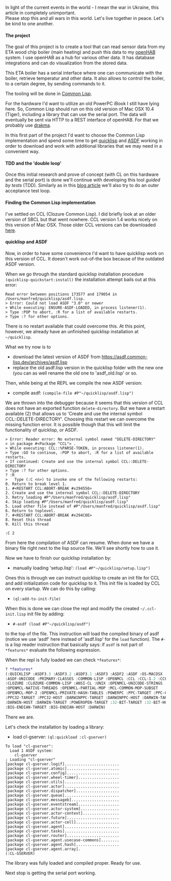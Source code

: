 In light of the current events in the world - I mean the war in Ukraine, this article in completely unimportant.  
Please stop this and all wars in this world. Let's live together in peace. Let's be kind to one another.


#### The project

The goal of this project is to create a tool that can read sensor data from my ETA wood chip boiler (main heating) and push this data to my <a href="https://www.openhab.org" class="link" target="_blank">openHAB</a> system. I use openHAB as a hub for various other data. It has database integrations and can do visualization from the stored data.

This ETA boiler has a serial interface where one can communicate with the boiler, retrieve temperatur and other data. It also allows to control the boiler, to a certain degree, by sending commands to it.

The tooling will be done in <a href="https://common-lisp.net" class="link" target="_blank">Common Lisp</a>.

For the hardware I'd want to utilize an old PowerPC iBook I still have lying here. So, Common Lisp should run on this old version of Mac OSX 10.4 (Tiger), including a library that can use the serial port. The data will eventually be sent via HTTP to a REST interface of openHAB. For that we probably use <a href="https://edicl.github.io/drakma/" class="link" target="_blank">drakma</a>.

In this first part of the project I'd want to choose the Common Lisp implementation and spend some time to get <a href="https://www.quicklisp.org/beta/" class="link" target="_blank">quicklisp</a> and <a href="https://gitlab.common-lisp.net/asdf/asdf" class="link" target="_blank">ASDF</a> working in order to download and work with additional libraries that we may need in a convenient way.

#### TDD and the 'double loop'

Once this initial research and prove of concept (with CL on this hardware and the serial port) is done we'll continue with developing this tool *guided by tests* (TDD). Similarly as in this <a href="blog/Test-driven+Web+application+development+with+Common+Lisp" class="link" target="_blank">blog article</a> we'll also try to do an outer acceptance test loop.

#### Finding the Common Lisp implementation

I've settled on CCL (Clozure Common Lisp). I did briefly look at an older version of SBCL but that went nowhere. CCL version 1.4 works nicely on this version of Mac OSX. Those older CCL versions can be downloaded <a href="https://ccl.clozure.com/ftp/pub/release/" class="link" target="_blank">here</a>.

#### quicklisp and ASDF

Now, in order to have some convenience I'd want to have quicklisp work on this version of CCL. It doesn't work out-of-the box because of the outdated ASDF version.

When we go through the standard quicklisp installation procedure `(quicklisp-quickstart:install)` the installation attempt bails out at this error:

```nohighlight
Read error between positions 173577 and 179054 in 
/Users/manfred/quicklisp/asdf.lisp.
> Error: Could not load ASDF "3.0" or newer
> While executing: ENSURE-ASDF-LOADED, in process listener(1).
> Type :POP to abort, :R for a list of available restarts.
> Type :? for other options.

```

There is no restart available that could overcome this. At this point, however, we already have an unfinished quicklisp installation at `~/quicklisp`.

What we try now is to 

- download the latest version of ASDF from <a href="https://asdf.common-lisp.dev/archives/asdf.lisp" class="link" target="_blank">https://asdf.common-lisp.dev/archives/asdf.lisp</a>
- replace the old asdf.lisp version in the quicklisp folder with the new one (you can as well rename the old one to 'asdf_old.lisp' or so. 

Then, while being at the REPL we compile the new ASDF version:

- compile asdf: `(compile-file #P"~/quicklisp/asdf.lisp")`

We are thrown into the debugger because it seems that this version of CCL does not have an exported function `delete-directory`. But we have a restart available (2) that allows us to 'Create and use the internal symbol CCL::DELETE-DIRECTORY'. Choosing this restart we can overcome the missing function error. It is possible though that this will limit the functionality of quicklisp, or ASDF.

```nohighlight
> Error: Reader error: No external symbol named "DELETE-DIRECTORY" 
> in package #<Package "CCL"> .
> While executing: CCL::%PARSE-TOKEN, in process listener(1).
> Type :GO to continue, :POP to abort, :R for a list of available restarts.
> If continued: Create and use the internal symbol CCL::DELETE-DIRECTORY
> Type :? for other options.
? :R
>   Type (:C <n>) to invoke one of the following restarts:
0. Return to break level 1.
1. #<RESTART CCL:ABORT-BREAK #x294556>
2. Create and use the internal symbol CCL::DELETE-DIRECTORY
3. Retry loading #P"/Users/manfred/quicklisp/asdf.lisp"
4. Skip loading #P"/Users/manfred/quicklisp/asdf.lisp"
5. Load other file instead of #P"/Users/manfred/quicklisp/asdf.lisp"
6. Return to toplevel.
7. #<RESTART CCL:ABORT-BREAK #x294C0E>
8. Reset this thread
9. Kill this thread

:C 2
```

From here the compilation of ASDF can resume. When done we have a binary file right next to the lisp source file. We'll see shortly how to use it.

Now we have to finish our quicklisp installation by:

- manually loading 'setup.lisp': `(load #P"~/quicklisp/setup.lisp")`

Ones this is through we can instruct quicklisp to create an init file for CCL and add initialization code for quicklisp to it. This init file is loaded by CCL on every startup. We can do this by calling:

- `(ql:add-to-init-file)`

When this is done we can close the repl and modify the created `~/.ccl-init.lisp` init file by adding:

- `#-asdf (load #P"~/quicklisp/asdf")`

to the top of the file. This instruction will load the compiled binary of asdf (notice we use 'asdf' here instead of 'asdf.lisp' for the `load` function). The `#-` is a lisp reader instruction that basically says: if `asdf` is not part of `*features*` evaluate the following expression.

When the repl is fully loaded we can check `*features*`:

```lisp
? *features*
(:QUICKLISP :ASDF3.3 :ASDF3.2 :ASDF3.1 :ASDF3 :ASDF2 :ASDF :OS-MACOSX :OS-UNIX 
:ASDF-UNICODE :PRIMARY-CLASSES :COMMON-LISP :OPENMCL :CCL :CCL-1.2 :CCL-1.3 :CCL-1.4
:CLOZURE :CLOZURE-COMMON-LISP :ANSI-CL :UNIX :OPENMCL-UNICODE-STRINGS
:OPENMCL-NATIVE-THREADS :OPENMCL-PARTIAL-MOP :MCL-COMMON-MOP-SUBSET
:OPENMCL-MOP-2 :OPENMCL-PRIVATE-HASH-TABLES :POWERPC :PPC-TARGET :PPC-CLOS
:PPC32-TARGET :PPC32-HOST :DARWINPPC-TARGET :DARWINPPC-HOST :DARWIN-TARGET
:DARWIN-HOST :DARWIN-TARGET :POWEROPEN-TARGET :32-BIT-TARGET :32-BIT-HOST
:BIG-ENDIAN-TARGET :BIG-ENDIAN-HOST :DARWIN)
```
There we are.

Let's check the installation by loading a library:

- load cl-gserver: `(ql:quickload :cl-gserver)`

```nohighlight
To load "cl-gserver":
  Load 1 ASDF system:
    cl-gserver
; Loading "cl-gserver"
[package cl-gserver.logif]........................
[package cl-gserver.atomic].......................
[package cl-gserver.config].......................
[package cl-gserver.wheel-timer]..................
[package cl-gserver.utils]........................
[package cl-gserver.actor]........................
[package cl-gserver.dispatcher]...................
[package cl-gserver.queue]........................
[package cl-gserver.messageb].....................
[package cl-gserver.eventstream]..................
[package cl-gserver.actor-system].................
[package cl-gserver.actor-context]................
[package cl-gserver.future].......................
[package cl-gserver.actor-cell]...................
[package cl-gserver.agent]........................
[package cl-gserver.tasks]........................
[package cl-gserver.router].......................
[package cl-gserver.agent.usecase-commons]........
[package cl-gserver.agent.hash]...................
[package cl-gserver.agent.array].
(:CL-GSERVER)
```

The library was fully loaded and compiled proper. Ready for use.

Next stop is getting the serial port working.